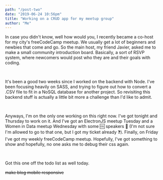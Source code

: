 ```yaml
---
path: "/post-two"
date: "2019-06-24 10:56pm"
title: "Working on a CRUD app for my meetup group"
author: "Me"
---
```


In case you didn't know, well how would you, I recently became a co-host for my city's freeCodeCamp meetup.
We usually get a lot of beginners and newbies that come and go. So the main host, my friend Javier, asked me
to make a small community introduction board. Basically, a sort of RSVP system, where newcomers would post
who they are and their goals with coding.

<br/>

It's been a good two weeks since I worked on the backend with Node. I've been focusing heavily on SASS, and trying to figure out how to convert a .CSV file to fit in a NoSQL database for another project. So revisiting this backend stuff is actually a little bit more a challenge than I'd like to admit.

<br/>

Anyways, I'm on the only one working on this right now. I've got tonight and Thursday to work on it. And I've got an ElectronJS meetup Tuesday and a Women in Data meetup Wednesday with some :cool: speakers :woman: (I'm not sure I'm allowed to go to that one, but I got my ticket already :question:). Finally, on Friday I've got my weekly freeCodeCamp meetup. Hopefully, I've got something to show and hopefully, no one asks me to debug their css again.

<br/>

Got this one off the todo list as well today.

~~make blog mobile responsive~~